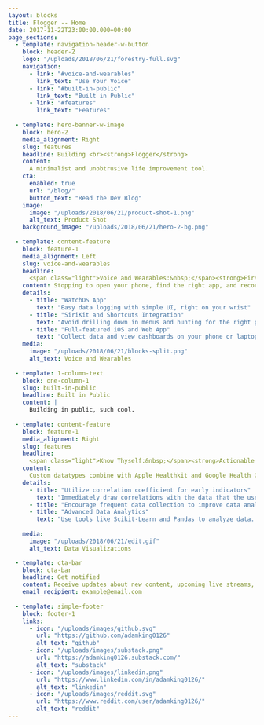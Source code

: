 ```yaml
---
layout: blocks
title: Flogger -- Home
date: 2017-11-22T23:00:00.000+00:00
page_sections:
  - template: navigation-header-w-button
    block: header-2
    logo: "/uploads/2018/06/21/forestry-full.svg"
    navigation:
      - link: "#voice-and-wearables"
        link_text: "Use Your Voice"
      - link: "#built-in-public"
        link_text: "Built in Public"
      - link: "#features"
        link_text: "Features"
  
  - template: hero-banner-w-image
    block: hero-2  
    media_alignment: Right
    slug: features
    headline: Building <br><strong>Flogger</strong>
    content:
      A minimalist and unobtrusive life improvement tool.
    cta:
      enabled: true
      url: "/blog/"
      button_text: "Read the Dev Blog"
    image:
      image: "/uploads/2018/06/21/product-shot-1.png"
      alt_text: Product Shot
    background_image: "/uploads/2018/06/21/hero-2-bg.png"
  
  - template: content-feature
    block: feature-1
    media_alignment: Left
    slug: voice-and-wearables
    headline:
      <span class="light">Voice and Wearables:&nbsp;</span><strong>First-Class Citizens</strong>
    content: Stopping to open your phone, find the right app, and record a data point is a high friction experience.
    details:
      - title: "WatchOS App"
        text: "Easy data logging with simple UI, right on your wrist"
      - title: "SiriKit and Shortcuts Integration"
        text: "Avoid drilling down in menus and hunting for the right parameters. Just use your voice and tell the us what you want to log."
      - title: "Full-featured iOS and Web App"
        text: "Collect data and view dashboards on your phone or laptop"
    media:
      image: "/uploads/2018/06/21/blocks-split.png"
      alt_text: Voice and Wearables
  
  - template: 1-column-text
    block: one-column-1
    slug: built-in-public
    headline: Built in Public
    content: |
      Building in public, such cool.
  
  - template: content-feature
    block: feature-1
    media_alignment: Right
    slug: features
    headline:
      <span class="light">Know Thyself:&nbsp;</span><strong>Actionable Insights, not Gamification</strong>
    content:
      Custom datatypes combine with Apple Healthkit and Google Health Connect for increased self-understanding
    details:
      - title: "Utilize correlation coefficient for early indicators"
        text: "Immediately draw correlations with the data that the user already has already recorded/collected"
      - title: "Encourage frequent data collection to improve data analytics"
      - title: "Advanced Data Analytics"
        text: "Use tools like Scikit-Learn and Pandas to analyze data.  The more you record, the better the understanding"
    
    media:
      image: "/uploads/2018/06/21/edit.gif"
      alt_text: Data Visualizations

  - template: cta-bar
    block: cta-bar
    headline: Get notified
    content: Receive updates about new content, upcoming live streams, etc.  No spam.
    email_recipient: example@email.com
  
  - template: simple-footer
    block: footer-1
    links:
      - icon: "/uploads/images/github.svg"
        url: "https://github.com/adamking0126"
        alt_text: "github"
      - icon: "/uploads/images/substack.png"
        url: "https://adamking0126.substack.com/"
        alt_text: "substack"
      - icon: "/uploads/images/linkedin.png"
        url: "https://www.linkedin.com/in/adamking0126/"
        alt_text: "linkedin"
      - icon: "/uploads/images/reddit.svg"
        url: "https://www.reddit.com/user/adamking0126/"
        alt_text: "reddit" 
---
```


